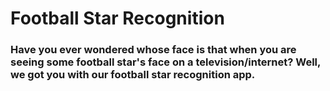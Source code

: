 # Football Star Recognition
### Have you ever wondered whose face is that when you are seeing some football star's face on a television/internet? Well, we got you with our football star recognition app.
